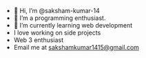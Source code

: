 - 👋 Hi, I’m @saksham-kumar-14
- 👀 I’m a programming enthusiast.
- 🌱 I’m currently learning web development 
- I love working on side projects
- Web 3 enthusiast
- Email me at sakshamkumar1415@gmail.com
<!---
saksham-kumar-14/saksham-kumar-14 is a ✨ special ✨ repository because its `README.md` (this file) appears on your GitHub profile.
You can click the Preview link to take a look at your changes.
--->
